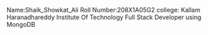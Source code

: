 Name:Shaik_Showkat_Ali
Roll Number:208X1A05G2
college: Kallam Haranadhareddy Institute Of Technology
Full Stack Developer using MongoDB
